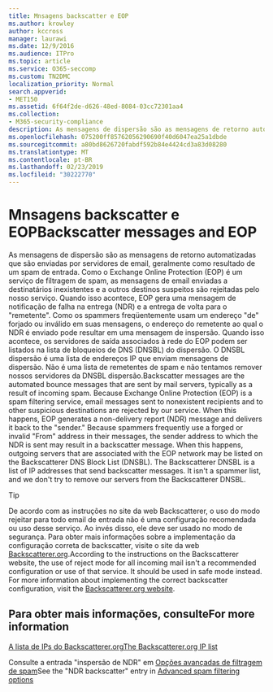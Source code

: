 ```yaml
---
title: Mnsagens backscatter e EOP
ms.author: krowley
author: kccross
manager: laurawi
ms.date: 12/9/2016
ms.audience: ITPro
ms.topic: article
ms.service: O365-seccomp
ms.custom: TN2DMC
localization_priority: Normal
search.appverid:
- MET150
ms.assetid: 6f64f2de-d626-48ed-8084-03cc72301aa4
ms.collection:
- M365-security-compliance
description: As mensagens de dispersão são as mensagens de retorno automatizadas que são enviadas por servidores de email, geralmente como resultado de um spam de entrada. O DNSBL dispersão é uma lista de endereços IP que enviam mensagens de dispersão. Não é uma lista de remetentes de spam e não tentamos remover nossos servidores da DNSBL dispersão.
ms.openlocfilehash: 075200ff85762056290690f40d6047ea25a1dbde
ms.sourcegitcommit: a80bd8626720fabdf592b84e4424cd3a83d08280
ms.translationtype: MT
ms.contentlocale: pt-BR
ms.lasthandoff: 02/23/2019
ms.locfileid: "30222770"
---
```

# <a name="backscatter-messages-and-eop"></a><span data-ttu-id="99758-105">Mnsagens backscatter e EOP</span><span class="sxs-lookup"><span data-stu-id="99758-105">Backscatter messages and EOP</span></span>

<span data-ttu-id="99758-p102">As mensagens de dispersão são as mensagens de retorno automatizadas que são enviadas por servidores de email, geralmente como resultado de um spam de entrada. Como o Exchange Online Protection (EOP) é um serviço de filtragem de spam, as mensagens de email enviadas a destinatários inexistentes e a outros destinos suspeitos são rejeitadas pelo nosso serviço. Quando isso acontece, EOP gera uma mensagem de notificação de falha na entrega (NDR) e a entrega de volta para o "remetente". Como os spammers freqüentemente usam um endereço "de" forjado ou inválido em suas mensagens, o endereço do remetente ao qual o NDR é enviado pode resultar em uma mensagem de inspersão. Quando isso acontece, os servidores de saída associados à rede do EOP podem ser listados na lista de bloqueios de DNS (DNSBL) do dispersão. O DNSBL dispersão é uma lista de endereços IP que enviam mensagens de dispersão. Não é uma lista de remetentes de spam e não tentamos remover nossos servidores da DNSBL dispersão.</span><span class="sxs-lookup"><span data-stu-id="99758-p102">Backscatter messages are the automated bounce messages that are sent by mail servers, typically as a result of incoming spam. Because Exchange Online Protection (EOP) is a spam filtering service, email messages sent to nonexistent recipients and to other suspicious destinations are rejected by our service. When this happens, EOP generates a non-delivery report (NDR) message and delivers it back to the "sender." Because spammers frequently use a forged or invalid "From" address in their messages, the sender address to which the NDR is sent may result in a backscatter message. When this happens, outgoing servers that are associated with the EOP network may be listed on the Backscatterer DNS Block List (DNSBL). The Backscatterer DNSBL is a list of IP addresses that send backscatter messages. It isn't a spammer list, and we don't try to remove our servers from the Backscatterer DNSBL.</span></span> 
  
> [!TIP]
> <span data-ttu-id="99758-p103">De acordo com as instruções no site da web Backscatterer, o uso do modo rejeitar para todo email de entrada não é uma configuração recomendada ou uso desse serviço. Ao invés disso, ele deve ser usado no modo de segurança. Para obter mais informações sobre a implementação da configuração correta de backscatter, visite o site da web [Backscatterer.org](http://www.backscatterer.org/?target=usage).</span><span class="sxs-lookup"><span data-stu-id="99758-p103">According to the instructions on the Backscatterer website, the use of reject mode for all incoming mail isn't a recommended configuration or use of that service. It should be used in safe mode instead. For more information about implementing the correct backscatter configuration, visit the [Backscatterer.org website](http://www.backscatterer.org/?target=usage).</span></span> 
  
## <a name="for-more-information"></a><span data-ttu-id="99758-116">Para obter mais informações, consulte</span><span class="sxs-lookup"><span data-stu-id="99758-116">For more information</span></span>

[<span data-ttu-id="99758-117">A lista de IPs do Backscatterer.org</span><span class="sxs-lookup"><span data-stu-id="99758-117">The Backscatterer.org IP list</span></span>](https://blogs.msdn.com/b/tzink/archive/2012/08/22/the-backscatterer-org-ip-list.aspx)
  
<span data-ttu-id="99758-118">Consulte a entrada "inspersão de NDR" em [Opções avançadas de filtragem de spam](advanced-spam-filtering-asf-options.md)</span><span class="sxs-lookup"><span data-stu-id="99758-118">See the "NDR backscatter" entry in [Advanced spam filtering  options](advanced-spam-filtering-asf-options.md)</span></span>
  

